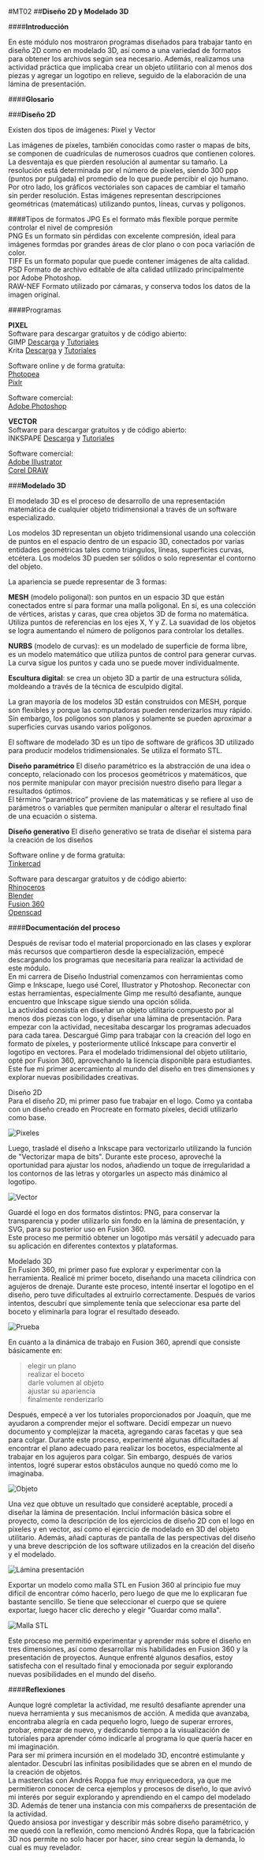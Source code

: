#MT02
##**Diseño 2D y Modelado 3D**

####**Introducción**

En este módulo nos mostraron programas diseñados para trabajar tanto en diseño 2D como en modelado 3D, así como a una variedad de formatos para obtener los archivos según sea necesario. Además, realizamos una actividad práctica que implicaba crear un objeto utilitario con al menos dos piezas y agregar un logotipo en relieve, seguido de la elaboración de una lámina de presentación. 


####**Glosario**

###**Diseño 2D**

Existen dos tipos de imágenes: Pixel y Vector

Las imágenes de píxeles, también conocidas como raster o mapas de bits, se componen de cuadrículas de numerosos cuadros que contienen colores. La desventaja es que pierden resolución al aumentar su tamaño. La resolución está determinada por el número de píxeles, siendo 300 ppp (puntos por pulgada) el promedio de lo que puede percibir el ojo humano.  <br>
Por otro lado, los gráficos vectoriales son capaces de cambiar el tamaño sin perder resolución. Estas imágenes representan descripciones geométricas (matemáticas) utilizando puntos, líneas, curvas y polígonos. 

####Tipos de formatos 
JPG Es el formato más flexible porque permite controlar el nivel de compresión <br>
PNG Es un formato sin pérdidas con excelente compresión, ideal para imágenes formdas por grandes áreas de clor plano o con poca variación de color. <br>
TIFF Es un formato popular que puede contener imágenes de alta calidad. <br>
PSD Formato de archivo editable de alta calidad utilizado principalmente por Adobe Photoshop. <br>
RAW-NEF Formato utilizado por cámaras, y conserva todos los datos de la imagen original. <br>

####Programas 

**PIXEL** <br>
Software para descargar gratuitos y de código abierto: <br>
GIMP [Descarga]( https://www.gimp.org/downloads/) y [Tutoriales](https://www.youtube.com/watch?v=wLSvubMGb8A) <br>
Krita [Descarga](https://krita.org/en/download/) y [Tutoriales](https://docs.krita.org/en/)

Software online y de forma gratuita:  <br>
[Photopea](https://www.photopea.com/) <br>
[Pixlr](https://pixlr.com/es/)

Software comercial:  <br>
[Adobe Photoshop](https://www.adobe.com/es/products/photoshop.html) 

**VECTOR** <br>
Software para descargar gratuitos y de código abierto: <br>
INKSPAPE [Descarga](https://inkscape.org/es/release/inkscape-1.1/) y [Tutoriales](https://inkscape.org/es/learn/tutorials/)

Software comercial:  <br>
[Adobe Illustrator](https://www.adobe.com/es/products/illustrator.html) <br>
[Corel DRAW](https://www.corel.com/la/)

###**Modelado 3D**

El modelado 3D es el proceso de desarrollo de una representación matemática de cualquier objeto tridimensional a través de un software especializado. 

Los modelos 3D representan un objeto tridimensional usando una colección de puntos en el espacio dentro de un espacio 3D, conectados por varias entidades geométricas tales como triángulos, líneas, superficies curvas, etcétera. 
Los modelos 3D pueden ser sólidos o solo representar el contorno del objeto. 

La apariencia se puede representar de 3 formas: 

**MESH** (modelo poligonal): son puntos en un espacio 3D que están conectados entre sí para formar una malla poligonal. En sí, es una colección de vértices, aristas y caras, que crea objetos 3D de forma no matemática. Utiliza puntos de referencias en los ejes X, Y y Z. La suavidad de los objetos se logra aumentando el número de polígonos para controlar los detalles.

**NURBS** (modelo de curvas): es un modelado de superficie de forma libre, es un modelo matemático que utiliza puntos de control para generar curvas. La curva sigue los puntos y cada uno se puede mover individualmente. 


**Escultura digital**: se crea un objeto 3D a partir de una estructura sólida, moldeando a través de la técnica de esculpido digital. 

La gran mayoría de los modelos 3D están construidos con MESH, porque son flexibles y porque las computadoras pueden renderizarlos muy rápido. Sin embargo, los polígonos son planos y solamente se pueden aproximar a superficies curvas usando varios polígonos.

El software de modelado 3D es un tipo de software de gráficos 3D utilizado para producir modelos tridimensionales. Se utiliza el formato STL. 

**Diseño paramétrico**
El diseño paramétrico es la abstracción de una idea o concepto, relacionado con los procesos geométricos y matemáticos, que nos permite manipular con mayor precisión nuestro diseño para llegar a resultados óptimos. <br>
El término “paramétrico” proviene de las matemáticas y se refiere al uso de parámetros o variables que permiten manipular o alterar el resultado final de una ecuación o sistema. 

**Diseño generativo**
El diseño generativo se trata de diseñar el sistema para la creación de los diseños 

Software online y de forma gratuita:  <br>
[Tinkercad](https://www.tinkercad.com/)

Software para descargar gratuitos y de código abierto: <br>
[Rhinoceros](https://www.rhino3d.com/) <br>
[Blender](https://www.blender.org/) <br>
[Fusion 360](https://www.autodesk.com/products/fusion-360) <br>
[Openscad](https://openscad.org/)
 

####**Documentación del proceso**

Después de revisar todo el material proporcionado en las clases y explorar más recursos que compartieron desde la especialización, empecé descargando los programas que necesitaría para realizar la actividad de este módulo. <br>
En mi carrera de Diseño Industrial comenzamos con herramientas como Gimp e Inkscape, luego usé Corel, Illustrator y Photoshop. Reconectar con estas herramientas, especialmente Gimp me resultó desafiante, aunque encuentro que Inkscape sigue siendo una opción sólida. <br>
La actividad consistía en diseñar un objeto utilitario compuesto por al menos dos piezas con logo, y diseñar una lámina de presentación. 
Para empezar con la actividad, necesitaba descargar los programas adecuados para cada tarea. Descargué Gimp para trabajar con la creación del logo en formato de píxeles, y posteriormente utilicé Inkscape para convertir el logotipo en vectores. 
Para el modelado tridimensional del objeto utilitario, opté por Fusion 360, aprovechando la licencia disponible para estudiantes. <br>
Este fue mi primer acercamiento al mundo del diseño en tres dimensiones y explorar nuevas posibilidades creativas. 

Diseño 2D <br>
Para el diseño 2D, mi primer paso fue trabajar en el logo. Como ya contaba con un diseño creado en Procreate en formato píxeles, decidí utilizarlo como base. 

![Pixeles](../images/MT02/pixel.png)

Luego, trasladé el diseño a Inkscape para vectorizarlo utilizando la función de "Vectorizar mapa de bits". Durante este proceso, aproveché la oportunidad para ajustar los nodos, añadiendo un toque de irregularidad a los contornos de las letras y otorgarles un aspecto más dinámico al logotipo.

![Vector](../images/MT02/vect.png)

Guardé el logo en dos formatos distintos: PNG, para conservar la transparencia y poder utilizarlo sin fondo en la lámina de presentación, y SVG, para su posterior uso en Fusion 360. <br>
Este proceso me permitió obtener un logotipo más versátil y adecuado para su aplicación en diferentes contextos y plataformas.


Modelado 3D <br>
En Fusion 360, mi primer paso fue explorar y experimentar con la herramienta. Realicé mi primer boceto, diseñando una maceta cilíndrica con agujeros de drenaje. Durante este proceso, intenté insertar el logotipo en el diseño, pero tuve dificultades al extruirlo correctamente. Después de varios intentos, descubrí que simplemente tenía que seleccionar esa parte del boceto y eliminarla para lograr el resultado deseado.

![Prueba](../images/MT02/prueb.png)

En cuanto a la dinámica de trabajo en Fusion 360, aprendí que consiste básicamente en: <br>
> elegir un plano <br>
> realizar el boceto <br>
> darle volumen al objeto <br>
> ajustar su apariencia <br> 
> finalmente renderizarlo <br>

Después, empecé a ver los tutoriales proporcionados por Joaquín, que me ayudaron a comprender mejor el software. Decidí empezar un nuevo documento y complejizar la maceta, agregando caras facetas y que sea para colgar. Durante este proceso, experimenté algunas dificultades al encontrar el plano adecuado para realizar los bocetos, especialmente al trabajar en los agujeros para colgar. Sin embargo, después de varios intentos, logré superar estos obstáculos aunque no quedó como me lo imaginaba. <br>

![Objeto](../images/MT02/persp.png)

Una vez que obtuve un resultado que consideré aceptable, procedí a diseñar la lámina de presentación. Incluí información básica sobre el proyecto, como la descripción de los ejercicios de diseño 2D con el logo en píxeles y en vector, así como el ejercicio de modelado en 3D del objeto utilitario. Además, añadí capturas de pantalla de las perspectivas del diseño y una breve descripción de los software utilizados en la creación del diseño y el modelado.

![Lámina presentación](../images/MT02/lamina.png)

Exportar un modelo como malla STL en Fusion 360 al principio fue muy difícil de encontrar cómo hacerlo, pero luego de que me lo explicaran fue bastante sencillo. 
Se tiene que seleccionar el cuerpo que se quiere exportar, luego hacer clic derecho y elegir "Guardar como malla". 

![Malla STL](../images/MT02/malla.png)

Este proceso me permitió experimentar y aprender más sobre el diseño en tres dimensiones, así como desarrollar mis habilidades en Fusion 360 y la presentación de proyectos. Aunque enfrenté algunos desafíos, estoy satisfecha con el resultado final y emocionada por seguir explorando nuevas posibilidades en el mundo del diseño.


####**Reflexiones**

Aunque logré completar la actividad, me resultó desafiante aprender una nueva herramienta y sus mecanismos de acción. A medida que avanzaba, encontraba alegría en cada pequeño logro, luego de superar errores, probar, empezar de nuevo, y dedicando tiempo a la visualización de tutoriales para aprender cómo indicarle al programa lo que quería hacer en mi imaginación. <br>
Para ser mi primera incursión en el modelado 3D, encontré estimulante y alentador. Descubrí las infinitas posibilidades que se abren en el mundo de la creación de objetos. <br>
La masterclas con Andrés Roppa fue muy enriquecedora, ya que me permitieron conocer de cerca ejemplos y procesos de diseño, lo que avivó mi interés por seguir explorando y aprendiendo en el campo del modelado 3D. Además de tener una instancia con mis compañerxs de presentación de la actividad. <br>
Quedo ansiosa por investigar y describir más sobre diseño paramétrico, y me quedó con la reflexión, como mencionó Andrés Ropa, que la fabricación 3D nos permite no solo hacer por hacer, sino crear según la demanda, lo cual es muy revelador.
